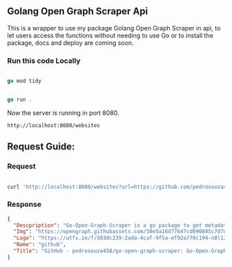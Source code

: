 ## Golang Open Graph Scraper Api

This is a wrapper to use my package Golang Open Graph Scraper in api, to let users access the functions without needing to use Go or to install the package, docs and deploy are coming soon.

### Run this code Locally

```go

go mod tidy

```

```go

go run .

```
Now the server is running in port 8080.
```
http://localhost:8080/websites
```
## Request Guide:

  

### Request

```bash

curl 'http://localhost:8080/websites?url=https://github.com/pedrosouza458/go-open-graph-scraper'

```
### Response

```json
{
  "Descpription": "Go-Open-Graph-Scraper is a go package to get metadata from websites easily, also returning formatted logos and names for any compatible website. - pedrosouza458/go-open-graph-scraper",
  "Img": "https://opengraph.githubassets.com/50e5a16d77647cd090085c7d7daacdac42b22d8109d2095fe22cce2606e345f1/pedrosouza458/go-open-graph-scraper",
  "Logo": "https://utfs.io/f/503dc239-2ada-4caf-9f5a-ef92a778c194-n8l1zp.png",
  "Name": "github",
  "Title": "GitHub - pedrosouza458/go-open-graph-scraper: Go-Open-Graph-Scraper is a go package to get metadata from websites easily, also returning formatted logos and names for any compatible website."
}
```